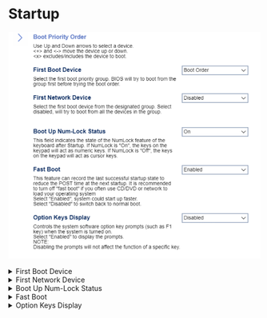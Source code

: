 # Startup

![](./img/thinkcenter_startup.png)

<details><summary>First Boot Device</summary>

Select the first boot priority group. BIOS will try to boot from this group first before trying the boot order.

Options:

1. **Boot Order**. Default.
1. Network
1. SATA Drive
1. M.2 Drive
1. VMD Drive
1. USB HDD
1. USB CDROM

<!-- TODO: add WMI
| WMI Setting name | Values | SVP Req'd | AMD/Intel |
|:---|:---|:---|:---|
| Firstbootdevice | setting_values | yes_no | amd_intel |
-->
</details>

<details><summary>First Network Device</summary>

Select the first boot device from the designated group.

!> if disabled, the system will try to boot from all the devices in the group.

Options:

1. **Disabled** - the system will try to boot from all the devices in the group. Default.
1. Network1
1. Network2

</details>

<details><summary>Boot Up Num-Lock Status</summary>

Whether keypad keys will act as numeric keys.

Options:

1. **On** - Default.
1. Off.

<!-- TODO: add WMI
| WMI Setting name | Values | SVP Req'd | AMD/Intel |
|:---|:---|:---|:---|
| BootUpNumLockStatus | setting_values | yes_no | amd_intel |
-->
</details>

<details><summary>Fast Boot</summary>

Record the last successful startup state to reduce the POST time at the next startup.

?> We recommended turning off Fast Boot if you often use CD/DVD or network to load your operating system.

Options:

1.  **Enabled** - Default.
1.  Disabled.

<!-- TODO: add WMI
| WMI Setting name | Values | SVP Req'd | AMD/Intel |
|:---|:---|:---|:---|
| FastBoot | setting_values | yes_no | amd_intel |
-->

</details>

<details><summary>Option Keys Display</summary>

Controls the system software option key prompts (such as the F1 key) when the system is turned on.

Options:

1.  **Disabled** - Default.
2.  Enabled.

?> Disabling the prompts will not affect the function of a specific key.

<!-- TODO: add WMI
| WMI Setting name | Values | SVP Req'd | AMD/Intel |
|:---|:---|:---|:---|
| OptionKeysDisplay | setting_values | yes_no | amd_intel |
-->

</details>